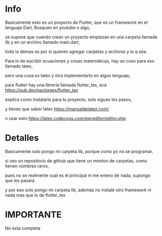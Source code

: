 # Info
Basicamente esto es un proyecto de Flutter, que es un framework en el lenguaje Dart, Busquen en youtube o algo,

se supone que cuando crean un proyecto empiezan en una carpeta llamada lib y en un archivo llamado main.dart, 

todo lo demas es por si quieren agregar carpetas y archivos y lo q sea.

Para lo de escribir ecuaciones y cosas matemáticas, hay un coso para eso llamado latex, 

pero una cosa es latex y otra implementarlo en algun lenguaje, 

para flutter hay una librería llamada flutter_tex, acá https://pub.dev/packages/flutter_tex

explica como instalarlo para tu proyecto, solo sigues los pasos, 

y tienes que saber latex https://manualdelatex.com/

o usar esto https://latex.codecogs.com/eqneditor/editor.php

# Detalles

Basicamente solo pongo mi carpeta lib, porque como yo no se programar, 

si veo un repositorio de github que tiene un monton de carpetas, como tienen nombres raros,

pues no se realmente cual es el principal ni me entero de nada, supongo que les pasará 

y por eso solo pongo mi carpeta lib, además no instalé otro framework ni nada mas que lo de flutter_tex

# IMPORTANTE

No esta completa
